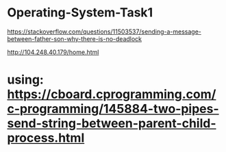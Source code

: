 # Operating-System-Task1

https://stackoverflow.com/questions/11503537/sending-a-message-between-father-son-why-there-is-no-deadlock

http://104.248.40.179/home.html

# using: https://cboard.cprogramming.com/c-programming/145884-two-pipes-send-string-between-parent-child-process.html 
